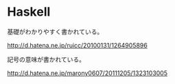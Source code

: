 # Haskell

基礎がわかりやすく書かれている。

http://d.hatena.ne.jp/ruicc/20100131/1264905896



記号の意味が書かれている。

http://d.hatena.ne.jp/marony0607/20111205/1323103005



